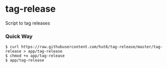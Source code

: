 tag-release
===========

Script to tag releases

### Quick Way

    $ curl https://raw.githubusercontent.com/hut6/tag-release/master/tag-release > app/tag-release
    $ chmod +x app/tag-release
    $ app/tag-release
